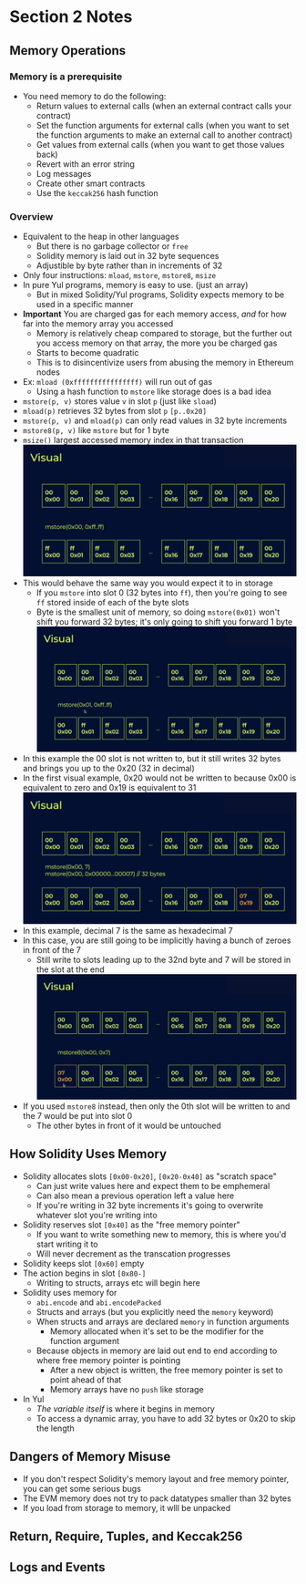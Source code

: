 # Section 2 Notes

## Memory Operations
### Memory is a prerequisite
- You need memory to do the following:
  - Return values to external calls (when an external contract calls your contract)
  - Set the function arguments for external calls (when you want to set the function arguments to make an external call to another contract)
  - Get values from external calls (when you want to get those values back)
  - Revert with an error string
  - Log messages
  - Create other smart contracts
  - Use the `keccak256` hash function
### Overview
- Equivalent to the heap in other languages
  - But there is no garbage collector or `free`
  - Solidity memory is laid out in 32 byte sequences
  - Adjustible by byte rather than in increments of 32
- Only four instructions: `mload`, `mstore`, `mstore8`, `msize`
- In pure Yul programs, memory is easy to use. (just an array)
  - But in mixed Solidity/Yul programs, Solidity expects memory to be used in a specific manner
- **Important** You are charged gas for each memory access, _and_ for how far into the memory array you accessed
  - Memory is relatively cheap compared to storage, but the further out you access memory on that array, the more you be charged gas
  - Starts to become quadratic
  - This is to disincentivize users from abusing the memory in Ethereum nodes
- Ex: `mload (0xffffffffffffffff)` will run out of gas
  - Using a hash function to `mstore` like storage does is a bad idea
- `mstore(p, v)` stores value `v` in slot `p` (just like `sload`)
- `mload(p)` retrieves 32 bytes from slot `p` `[p..0x20]`
- `mstore(p, v)` and `mload(p)` can only read values in 32 byte increments 
- `mstore8(p, v)` like `mstore` but for 1 byte
- `msize()` largest accessed memory index in that transaction
![Memory Visual 1](images/memory-visual1.png)
- This would behave the same way you would expect it to in storage
  - If you `mstore` into slot 0 (32 bytes into `ff`), then you're going to see `ff` stored inside of each of the byte slots 
  - Byte is the smallest unit of memory, so doing `mstore(0x01)` won't shift you forward 32 bytes; it's only going to shift you forward 1 byte
![Memory Visual 2](images/memory-visual2.png)
- In this example the 00 slot is not written to, but it still writes 32 bytes and brings you up to the 0x20 (32 in decimal)
- In the first visual example, 0x20 would not be written to because 0x00 is equivalent to zero and 0x19 is equivalent to 31
![Memory Visual 3](images/memory-visual3.png)
- In this example, decimal 7 is the same as hexadecimal 7
- In this case, you are still going to be implicitly having a bunch of zeroes in front of the 7
  - Still write to slots leading up to the 32nd byte and 7 will be stored in the slot at the end
![Memory Visual 4](images/memory-visual4.png)
- If you used `mstore8` instead, then only the 0th slot will be written to and the 7 would be put into slot 0
  - The other bytes in front of it would be untouched
## How Solidity Uses Memory
- Solidity allocates slots `[0x00-0x20]`, `[0x20-0x40]` as "scratch space"
  - Can just write values here and expect them to be emphemeral
  - Can also mean a previous operation left a value here
  - If you're writing in 32 byte increments it's going to overwrite whatever slot you're writing into
- Solidity reserves slot `[0x40]` as the "free memory pointer"
  - If you want to write something new to memory, this is where you'd start writing it to
  - Will never decrement as the transcation progresses
- Solidity keeps slot `[0x60]` empty
- The action begins in slot `[0x80-]`
  - Writing to structs, arrays etc will begin here
- Solidity uses memory for
  - `abi.encode` and `abi.encodePacked` 
  - Structs and arrays (but you explicitly need the `memory` keyword)
  - When structs and arrays are declared `memory` in function arguments
    - Memory allocated when it's set to be the modifier for the function argument
  - Because objects in memory are laid out end to end according to where free memory pointer is pointing
    - After a new object is written, the free memory pointer is set to point ahead of that 
    - Memory arrays have no `push` like storage
- In Yul
  - _The variable itself_ is where it begins in memory 
  - To access a dynamic array, you have to add 32 bytes or 0x20 to skip the length
## Dangers of Memory Misuse
- If you don't respect Solidity's memory layout and free memory pointer, you can get some serious bugs
- The EVM memory does not try to pack datatypes smaller than 32 bytes
- If you load from storage to memory, it wlll be unpacked
## Return, Require, Tuples, and Keccak256
## Logs and Events